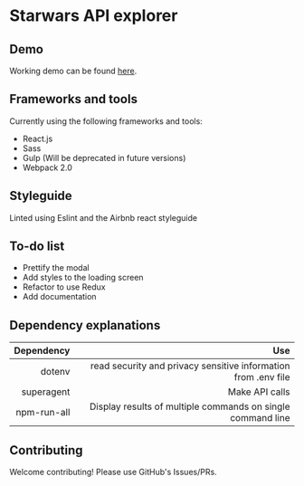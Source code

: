 # Starwars API explorer

## Demo
Working demo can be found [here](http://starwars.yonistap.com).

## Frameworks and tools
Currently using the following frameworks and tools:
 * React.js
 * Sass
 * Gulp (Will be deprecated in future versions)
 * Webpack 2.0

## Styleguide
Linted using Eslint and the Airbnb react styleguide

## To-do list
 * Prettify the modal
 * Add styles to the loading screen
 * Refactor to use Redux
 * Add documentation

## Dependency explanations
 | **Dependency** | **Use** |
 |----------:|-------:|
 |dotenv | read security and privacy sensitive information from .env file |
 |superagent|Make API calls|
 |npm-run-all|Display results of multiple commands on single command line|

## Contributing

Welcome contributing!
Please use GitHub's Issues/PRs.
